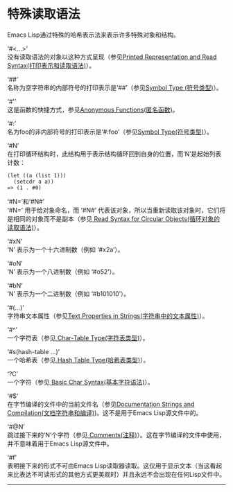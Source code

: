 # 特殊读取语法
Emacs Lisp通过特殊的哈希表示法来表示许多特殊对象和结构。

‘#<…>’   
没有读取语法的对象以这种方式呈现（参见[Printed Representation and Read Syntax(打印表示和读取语法)]()）。      

‘##’   
名称为空字符串的内部符号的打印表示是‘##’（参见[Symbol Type (符号类型)]()）。  

‘#'’   
这是函数的快捷方式，参见[Anonymous Functions(匿名函数)]()。   

‘#:’   
名为foo的非内部符号的打印表示是‘#:foo’（参见[Symbol Type(符号类型)]()）。  

‘#N’   
在打印循环结构时，此结构用于表示结构循环回到自身的位置，而‘N’是起始列表计数：  

    (let ((a (list 1)))
      (setcdr a a))
    => (1 . #0)   

‘#N=’和‘#N#’    
‘#N=’ 用于给对象命名，而 ‘#N#’ 代表该对象，所以当重新读取该对象时，它们将是相同的对象而不是副本（参见[ Read Syntax for Circular Objects(循环对象的读取语法)]()）。   

‘#xN’    
‘N’ 表示为一个十六进制数（例如 ‘#x2a’）。   
    
‘#oN’    
‘N’ 表示为一个八进制数（例如 ‘#o52’）。 

‘#bN’   
‘N’ 表示为一个二进制数（例如 ‘#b101010’）。   

‘#(…)’   
字符串文本属性（参见[Text Properties in Strings(字符串中的文本属性)]()）。   

‘#^’   
一个字符表（参见[ Char-Table Type(字符表类型)]()）。   

‘#s(hash-table …)’   
一个哈希表（参见[ Hash Table Type(哈希表类型)]()）。   

‘?C’   
一个字符（参见[ Basic Char Syntax(基本字符语法)]()）。   

‘#$’   
在字节编译的文件中的当前文件名（参见[Documentation Strings and Compilation(文档字符串和编译)]())。这不是用于Emacs Lisp源文件中的。   

‘#@N’    
跳过接下来的‘N’个字符（参见[ Comments(注释)]()）。这在字节编译的文件中使用，并不意味着用于Emacs Lisp源文件中。    

‘#f’    
表明接下来的形式不可由Emacs Lisp读取器读取。这仅用于显示文本（当这看起来比表达不可读形式的其他方式更美观时）并且永远不会出现在任何Lisp文件中。  
*******************************************************************************

